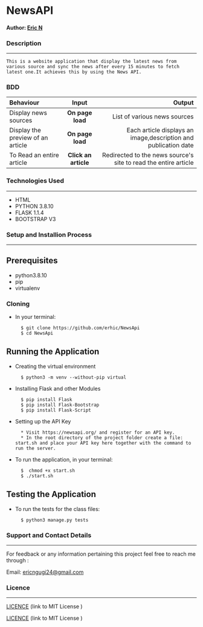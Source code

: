 # NewsAPI 

#### Author: [Eric N](https://github.com/erhic/NewsApi)

### Description
----
    This is a website application that display the latest news from various source and sync the news after every 15 minutes to fetch latest one.It achieves this by using the News API.

### BDD

| Behaviour | Input | Output |
| :---------------- | :---------------: | ------------------: |
| Display news sources | **On page load** | List of various news sources |
| Display the preview of an article | **On page load** | Each article displays an image,description and publication date |
| To Read an entire article  | **Click an article** | Redirected to the news source's site to read the entire article |


### Technologies Used
----
- HTML
- PYTHON 3.8.10
- FLASK 1.1.4
- BOOTSTRAP V3

### Setup and Installion Process
----
## Prerequisites
* python3.8.10
* pip
* virtualenv

### Cloning
* In your terminal:

        $ git clone https://github.com/erhic/NewsApi
        $ cd NewsApi

## Running the Application
* Creating the virtual environment

        $ python3 -m venv --without-pip virtual
      
        
* Installing Flask and other Modules

        $ pip install Flask
        $ pip install Flask-Bootstrap
        $ pip install Flask-Script

* Setting up the API Key


        * Visit https://newsapi.org/ and register for an API key.
        * In the root directory of the project folder create a file: start.sh and place your API key here together with the command to run the server.


* To run the application, in your terminal:

        $  chmod +x start.sh 
        $ ./start.sh

## Testing the Application
* To run the tests for the class files:

        $ python3 manage.py tests


### Support and Contact Details
----
For feedback or any information pertaining this project feel free to reach me through :

Email: ericngugi24@gmail.com

### Licence 
---

[ LICENCE](LICENCE) 
 (link to MIT License )

 [ LICENCE](LICENCE) 
 (link to MIT License )